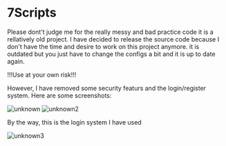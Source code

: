 # 7Scripts

Please dont't judge me for the really messy and bad practice code it is a rellatively old project.
I have decided to release the source code because I don't have the time and desire to work on this project anymore.
it is outdated but you just have to change the configs a bit and it is up to date again.

!!!Use at your own risk!!!

However, I have removed some security featurs and the login/register system.
Here are some screenshots:

![unknown](https://user-images.githubusercontent.com/102999825/166521202-363354b2-b10f-4bba-bac2-2f0661cd9277.png)
![unknown2](https://user-images.githubusercontent.com/102999825/166521217-3d12c753-288b-43a1-8f60-8943c22785dc.png)

By the way, this is the login system I have used

![unknown3](https://user-images.githubusercontent.com/102999825/166521997-73cf4950-4500-487c-9906-d77d092f4465.png)
